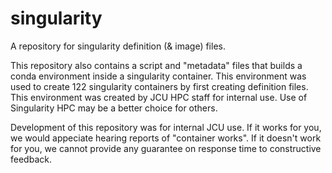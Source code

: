 # singularity
A repository for singularity definition (&amp; image) files.

This repository also contains a script and "metadata" files that builds a conda environment inside a singularity container.
This environment was used to create 122 singularity containers by first creating definition files.
This environment was created by JCU HPC staff for internal use.
Use of Singularity HPC may be a better choice for others.

Development of this repository was for internal JCU use.
If it works for you, we would appeciate hearing reports of "container works".
If it doesn't work for you, we cannot provide any guarantee on response time to constructive feedback.
